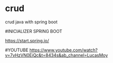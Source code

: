 # crud
crud java with spring boot

#INICIALIZER SPRING BOOT

https://start.spring.io/

#YOUTUBE
https://www.youtube.com/watch?v=7vHzVN0EiQc&t=8434s&ab_channel=LucasMoy

